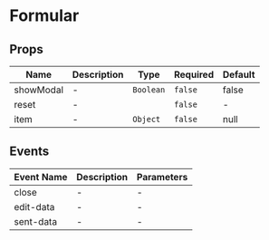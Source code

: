 # Formular

## Props

<!-- @vuese:Formular:props:start -->
|Name|Description|Type|Required|Default|
|---|---|---|---|---|
|showModal|-|`Boolean`|`false`|false|
|reset|-||`false`|-|
|item|-|`Object`|`false`|null|

<!-- @vuese:Formular:props:end -->


## Events

<!-- @vuese:Formular:events:start -->
|Event Name|Description|Parameters|
|---|---|---|
|close|-|-|
|edit-data|-|-|
|sent-data|-|-|

<!-- @vuese:Formular:events:end -->


